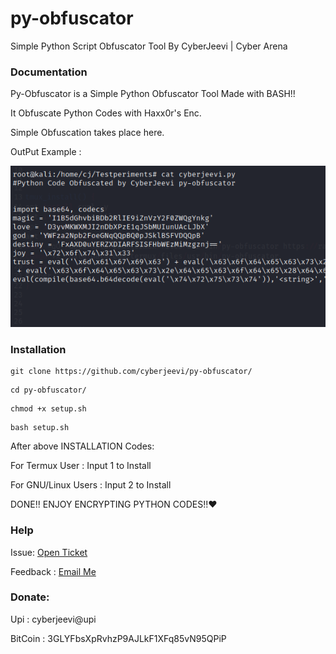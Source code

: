 # py-obfuscator
Simple Python Script Obfuscator Tool By CyberJeevi | Cyber Arena

### Documentation

Py-Obfuscator is a Simple Python Obfuscator Tool Made with BASH!!

It Obfuscate Python Codes with Haxx0r's Enc.

Simple Obfuscation takes place here.

OutPut Example :

<img src="example.png">

### Installation

```
git clone https://github.com/cyberjeevi/py-obfuscator/
```
```
cd py-obfuscator/
```
```
chmod +x setup.sh
```
```
bash setup.sh
```
After above INSTALLATION Codes:

For Termux User : Input 1 to Install 

For GNU/Linux Users : Input 2 to Install

DONE!! ENJOY ENCRYPTING PYTHON CODES!!❤️

### Help
Issue: [Open Ticket](https://github.com/cyberjeevi/py-obfuscator/issues/new)

Feedback : [Email Me](cyberjeevi@gmail.com)

### Donate:
Upi : cyberjeevi@upi

BitCoin : 3GLYFbsXpRvhzP9AJLkF1XFq85vN95QPiP
